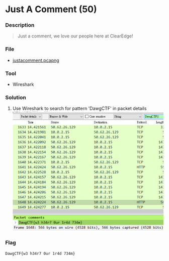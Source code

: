 # Just A Comment (50)

### Description
> Just a comment, we love our people here at ClearEdge!

### File
* [justacomment.pcapng](./File/justacomment.pcapng)

### Tool
* Wireshark
### Solution
1. Use Wireshark to search for pattern 'DawgCTF' in packet details
    ![](images/flag.png)

### Flag
```
DawgCTF{w3 h34r7 0ur 1r4d 734m}
```
